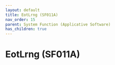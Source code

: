 ```yaml
---
layout: default
title: EotLrng (SF011A)
nav_order: 15
parent: System Function (Applicative Software)
has_children: true
---
```

# EotLrng (SF011A)
